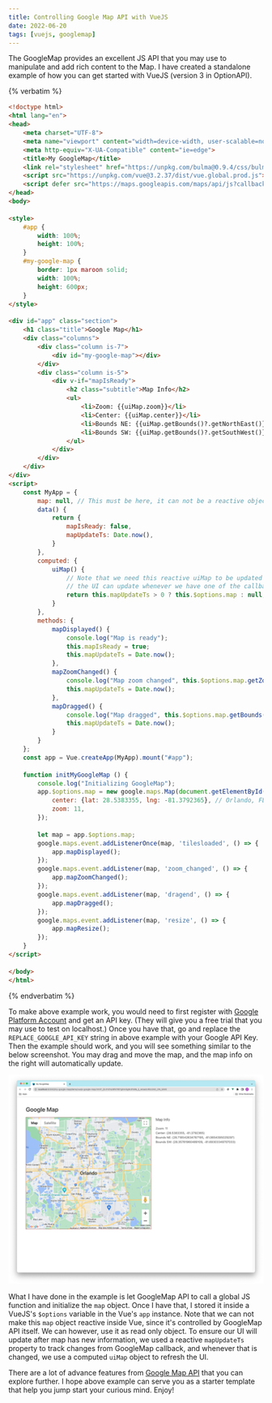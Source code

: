```yaml
---
title: Controlling Google Map API with VueJS  
date: 2022-06-20
tags: [vuejs, googlemap]
---
```


The GoogleMap provides an excellent JS API that you may use to manipulate and add rich content to the Map. I have created a standalone example of how you can get started with VueJS (version 3 in OptionAPI).  

{% verbatim %}
```html
<!doctype html>
<html lang="en">
<head>
    <meta charset="UTF-8">
    <meta name="viewport" content="width=device-width, user-scalable=no, initial-scale=1.0, maximum-scale=1.0, minimum-scale=1.0">
    <meta http-equiv="X-UA-Compatible" content="ie=edge">
    <title>My GoogleMap</title>
    <link rel="stylesheet" href="https://unpkg.com/bulma@0.9.4/css/bulma.min.css">
    <script src="https://unpkg.com/vue@3.2.37/dist/vue.global.prod.js"></script>
    <script defer src="https://maps.googleapis.com/maps/api/js?callback=initMyGoogleMap&key=REPLACE_GOOGLE_API_KEY"></script>
</head>
<body>

<style>
    #app {
        width: 100%;
        height: 100%;
    }
    #my-google-map {
        border: 1px maroon solid;
        width: 100%;
        height: 600px;
    }
</style>

<div id="app" class="section">
    <h1 class="title">Google Map</h1>
    <div class="columns">
        <div class="column is-7">
            <div id="my-google-map"></div>
        </div>
        <div class="column is-5">
            <div v-if="mapIsReady">
                <h2 class="subtitle">Map Info</h2>
                <ul>
                    <li>Zoom: {{uiMap.zoom}}</li>
                    <li>Center: {{uiMap.center}}</li>
                    <li>Bounds NE: {{uiMap.getBounds()?.getNorthEast()}}</li>
                    <li>Bounds SW: {{uiMap.getBounds()?.getSouthWest()}}</li>
                </ul>
            </div>
        </div>
    </div>
</div>
<script>
    const MyApp = {
        map: null, // This must be here, it can not be a reactive object!
        data() {
            return {
                mapIsReady: false,
                mapUpdateTs: Date.now(),
            }
        },
        computed: {
            uiMap() {
                // Note that we need this reactive uiMap to be updated based on mapUpdateTs so that
                // the UI can update whenever we have one of the callback event from the map!
                return this.mapUpdateTs > 0 ? this.$options.map : null;
            }
        },
        methods: {
            mapDisplayed() {
                console.log("Map is ready");
                this.mapIsReady = true;
                this.mapUpdateTs = Date.now();
            },
            mapZoomChanged() {
                console.log("Map zoom changed", this.$options.map.getZoom());
                this.mapUpdateTs = Date.now();
            },
            mapDragged() {
                console.log("Map dragged", this.$options.map.getBounds());
                this.mapUpdateTs = Date.now();
            }
        }
    };
    const app = Vue.createApp(MyApp).mount("#app");

    function initMyGoogleMap () {
        console.log("Initializing GoogleMap");
        app.$options.map = new google.maps.Map(document.getElementById('my-google-map'), {
            center: {lat: 28.5383355, lng: -81.3792365}, // Orlando, FL
            zoom: 11,
        });

        let map = app.$options.map;
        google.maps.event.addListenerOnce(map, 'tilesloaded', () => {
            app.mapDisplayed();
        });
        google.maps.event.addListener(map, 'zoom_changed', () => {
            app.mapZoomChanged();
        });
        google.maps.event.addListener(map, 'dragend', () => {
            app.mapDragged();
        });
        google.maps.event.addListener(map, 'resize', () => {
            app.mapResize();
        });
    }
</script>

</body>
</html>
```
{% endverbatim %}

To make above example work, you would need to first register with [Google Platform Account](https://console.cloud.google.com/apis/library/maps-backend.googleapis.com) and get an API key. (They will give you a free trial that you may use to test on localhost.)
Once you have that, go and replace the `REPLACE_GOOGLE_API_KEY` string in above example with your Google API Key. Then the example should work, and you will see something similar to the below screenshot. You may drag and move the map, and the map info on the right will automatically update.

![](/posts-images/2022/06-20_vuejs-google-map.png)

What I have done in the example is let GoogleMap API to call a global JS function and initialize the `map` object. Once I have that, I stored it inside a VueJS's `$options` variable in the Vue's `app` instance. Note that we can not make this `map` object reactive inside Vue, since it's controlled by GoogleMap API itself. We can however, use it as read only object. To ensure our UI will update after map has new information, we used a reactive `mapUpdateTs` property to track changes from GoogleMap callback, and whenever that is changed, we use a computed `uiMap` object to refresh the UI.

There are a lot of advance features from [Google Map API](https://developers.google.com/maps/documentation/javascript) that you can explore further. I hope above example can serve you as a starter template that help you jump start your curious mind. Enjoy!
